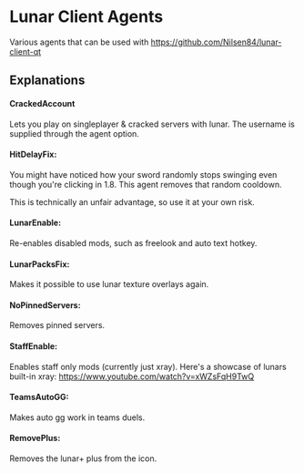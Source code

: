 # Lunar Client Agents
Various agents that can be used with https://github.com/Nilsen84/lunar-client-qt

## Explanations
#### CrackedAccount
Lets you play on singleplayer & cracked servers with lunar. The username is supplied through the agent option.

#### HitDelayFix: 
You might have noticed how your sword randomly stops swinging even though you're clicking in 1.8. This agent removes that random cooldown.  
  
This is technically an unfair advantage, so use it at your own risk.

#### LunarEnable:
Re-enables disabled mods, such as freelook and auto text hotkey.

#### LunarPacksFix:
Makes it possible to use lunar texture overlays again.

#### NoPinnedServers:
Removes pinned servers.

#### StaffEnable:
Enables staff only mods (currently just xray). Here's a showcase of lunars built-in xray: https://www.youtube.com/watch?v=xWZsFqH9TwQ

#### TeamsAutoGG:
Makes auto gg work in teams duels.

#### RemovePlus:
Removes the lunar+ plus from the icon.